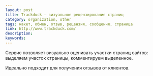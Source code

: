 ```yaml
---
layout: post
title: Trackduck — визуальное рецензирование страниц
category: organization, other
tags: макет, обмен, отзыв, рецензия, сообщения, страница
link: http://www.trackduck.com/
description:
keywords:
---
```


<p>Сервис позволяет визуально оценивать участки страниц сайтов: выделяем участок страницы, комментируем выделенное. </p>
<p>Идеально подходит для получения отзывов от клиентов.</p>
